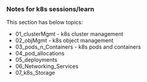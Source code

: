 ### Notes for k8s sessions/learn
This section has below topics:
- 01_clusterMgmt - k8s cluster management
- 02_objMgmt - k8s object management
- 03_pods_n_Containers - k8s pods and containers
- 04_pod_allocations
- 05_deployments
- 06_Networking_Services
- 07_k8s_Storage
